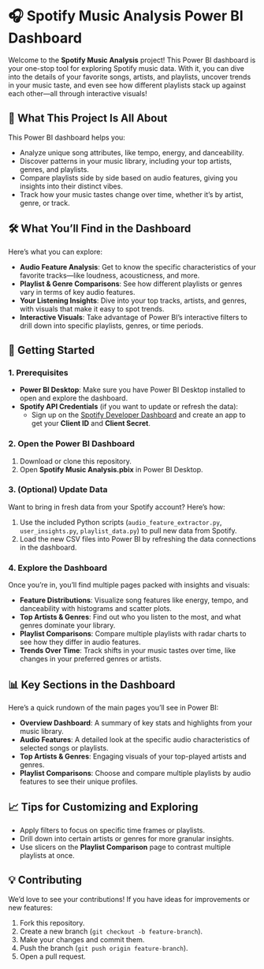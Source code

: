 # 🎧 Spotify Music Analysis Power BI Dashboard

Welcome to the **Spotify Music Analysis** project! This Power BI dashboard is your one-stop tool for exploring Spotify music data. With it, you can dive into the details of your favorite songs, artists, and playlists, uncover trends in your music taste, and even see how different playlists stack up against each other—all through interactive visuals!

## 📌 What This Project Is All About

This Power BI dashboard helps you:
- Analyze unique song attributes, like tempo, energy, and danceability.
- Discover patterns in your music library, including your top artists, genres, and playlists.
- Compare playlists side by side based on audio features, giving you insights into their distinct vibes.
- Track how your music tastes change over time, whether it’s by artist, genre, or track.

## 🛠️ What You’ll Find in the Dashboard

Here’s what you can explore:
- **Audio Feature Analysis**: Get to know the specific characteristics of your favorite tracks—like loudness, acousticness, and more.
- **Playlist & Genre Comparisons**: See how different playlists or genres vary in terms of key audio features.
- **Your Listening Insights**: Dive into your top tracks, artists, and genres, with visuals that make it easy to spot trends.
- **Interactive Visuals**: Take advantage of Power BI’s interactive filters to drill down into specific playlists, genres, or time periods.

## 🚀 Getting Started

### 1. Prerequisites

- **Power BI Desktop**: Make sure you have Power BI Desktop installed to open and explore the dashboard.
- **Spotify API Credentials** (if you want to update or refresh the data):
  - Sign up on the [Spotify Developer Dashboard](https://developer.spotify.com/dashboard/) and create an app to get your **Client ID** and **Client Secret**.

### 2. Open the Power BI Dashboard

1. Download or clone this repository.
2. Open **Spotify Music Analysis.pbix** in Power BI Desktop.

### 3. (Optional) Update Data

Want to bring in fresh data from your Spotify account? Here’s how:
1. Use the included Python scripts (`audio_feature_extractor.py`, `user_insights.py`, `playlist_data.py`) to pull new data from Spotify.
2. Load the new CSV files into Power BI by refreshing the data connections in the dashboard.

### 4. Explore the Dashboard

Once you’re in, you’ll find multiple pages packed with insights and visuals:
- **Feature Distributions**: Visualize song features like energy, tempo, and danceability with histograms and scatter plots.
- **Top Artists & Genres**: Find out who you listen to the most, and what genres dominate your library.
- **Playlist Comparisons**: Compare multiple playlists with radar charts to see how they differ in audio features.
- **Trends Over Time**: Track shifts in your music tastes over time, like changes in your preferred genres or artists.

## 📊 Key Sections in the Dashboard

Here’s a quick rundown of the main pages you’ll see in Power BI:

- **Overview Dashboard**: A summary of key stats and highlights from your music library.
- **Audio Features**: A detailed look at the specific audio characteristics of selected songs or playlists.
- **Top Artists & Genres**: Engaging visuals of your top-played artists and genres.
- **Playlist Comparisons**: Choose and compare multiple playlists by audio features to see their unique profiles.

## 📈 Tips for Customizing and Exploring

- Apply filters to focus on specific time frames or playlists.
- Drill down into certain artists or genres for more granular insights.
- Use slicers on the **Playlist Comparison** page to contrast multiple playlists at once.

## 💡 Contributing

We’d love to see your contributions! If you have ideas for improvements or new features:
1. Fork this repository.
2. Create a new branch (`git checkout -b feature-branch`).
3. Make your changes and commit them.
4. Push the branch (`git push origin feature-branch`).
5. Open a pull request.
